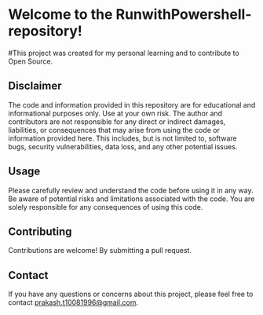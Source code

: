# Welcome to the RunwithPowershell- repository!
#This project was created for my personal learning and to contribute to Open Source.

## Disclaimer

The code and information provided in this repository are for educational and informational purposes only. Use at your own risk.
The author and contributors are not responsible for any direct or indirect damages, liabilities, or consequences that may arise from using the code or information provided here.
This includes, but is not limited to, software bugs, security vulnerabilities, data loss, and any other potential issues.


## Usage

Please carefully review and understand the code before using it in any way. Be aware of potential risks and limitations associated with the code. You are solely responsible for any consequences of using this code.

## Contributing

Contributions are welcome! By submitting a pull request.

## Contact

If you have any questions or concerns about this project, please feel free to contact prakash.t10081996@gmail.com.


